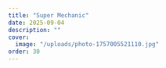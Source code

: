 ```yaml
---
title: "Super Mechanic"
date: 2025-09-04
description: ""
cover:
  image: "/uploads/photo-1757005521110.jpg"
order: 30
---
```


